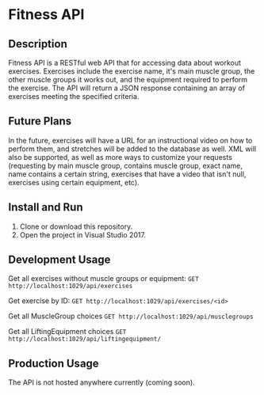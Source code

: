 # Fitness API

## Description
Fitness API is a RESTful web API that for accessing data about workout exercises. Exercises include the exercise name, it's main muscle group, the other muscle groups it works out, and the equipment required to perform the exercise. The API will return a JSON response containing an array of exercises meeting the specified criteria.

## Future Plans
In the future, exercises will have a URL for an instructional video on how to perform them, and stretches will be added to the database as well.
XML will also be supported, as well as more ways to customize your requests (requesting by main muscle group, contains muscle group, exact name, name contains a certain string, exercises that have a video that isn't null, exercises using certain equipment, etc).

## Install and Run
1. Clone or download this repository.
2. Open the project in Visual Studio 2017.

## Development Usage
Get all exercises without muscle groups or equipment:
`GET http://localhost:1029/api/exercises`

Get exercise by ID:
`GET http://localhost:1029/api/exercises/<id>`

Get all MuscleGroup choices
`GET http://localhost:1029/api/musclegroups`

Get all LiftingEquipment choices
`GET http://localhost:1029/api/liftingequipment/`

## Production Usage
The API is not hosted anywhere currently (coming soon).
